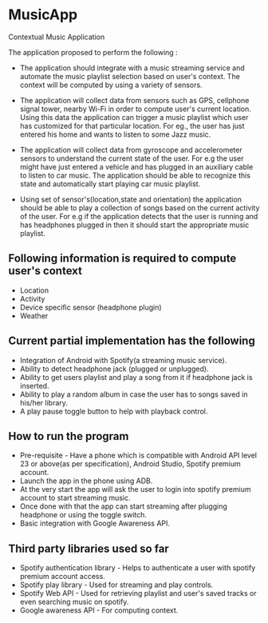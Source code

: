 # MusicApp
Contextual Music Application

The application proposed to perform the following :

* The application should integrate with a music streaming service and automate the music playlist selection based on user's context. The context will be computed by using a variety of sensors.

* The application will collect data from sensors such as GPS, cellphone signal tower, nearby Wi-Fi in order to compute user's current location. Using this data the application can trigger a music playlist which user has customized for that particular location. For eg., the user has just entered his home and wants to listen to some Jazz music.

* The application will collect data from gyroscope and accelerometer sensors to understand the current state of the user. For e.g the user might have just entered a vehicle and has plugged in an auxiliary cable to listen to car music. The application should be able to recognize this state and automatically start playing car music playlist.

* Using set of sensor's(location,state and orientation) the application should be able to play a collection of songs based on the current activity of the user. For e.g if the application detects that the user is running and has headphones plugged in then it should start the appropriate music playlist.

## Following information is required to compute user's context ##
* Location
* Activity
* Device specific sensor (headphone plugin)
* Weather

## Current partial implementation has the following
* Integration of Android with Spotify(a streaming music service).
* Ability to detect headphone jack (plugged or unplugged).
* Ability to get users playlist and play a song from it if headphone jack is inserted.
* Ability to play a random album in case the user has to songs saved in his/her library.
* A play pause toggle button to help with playback control.

## How to run the program ##
* Pre-requisite - Have a phone which is compatible with Android API level 23 or above(as per specification), Android Studio, Spotify premium account.
* Launch the app in the phone using ADB.
* At the very start the app will ask the user to login into spotify premium account to start streaming music.
* Once done with that the app can start streaming after plugging headphone or using the toggle switch.
* Basic integration with Google Awareness API.

## Third party libraries used so far ##
* Spotify authentication library - Helps to authenticate a user with spotify premium account access.
* Spotify play library - Used for streaming and play controls.
* Spotify Web API - Used for retrieving playlist and user's saved tracks or even searching music on spotify.
* Google awareness API - For computing context.

